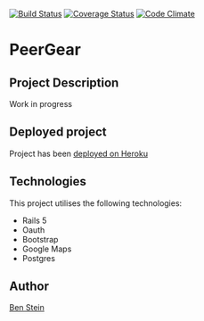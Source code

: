 <!-- # README

This README would normally document whatever steps are necessary to get the
application up and running.

Things you may want to cover:

* Ruby version

* System dependencies

* Configuration

* Database creation

* Database initialization

* How to run the test suite

* Services (job queues, cache servers, search engines, etc.)

* Deployment instructions

* ... -->

[![Build Status](https://travis-ci.org/bpstein/peergear.svg?branch=master)](https://travis-ci.org/bpstein/peergear)
[![Coverage Status](https://coveralls.io/repos/github/bpstein/peergear/badge.svg?branch=master)](https://coveralls.io/github/bpstein/peergear?branch=master) 
[![Code Climate](https://codeclimate.com/github/bpstein/peergear/badges/gpa.svg)](https://codeclimate.com/github/bpstein/peergear)

# PeerGear

## Project Description
Work in progress 

## Deployed project
Project has been [deployed on Heroku](http://bs-peergear.herokuapp.com/)

## Technologies
This project utilises the following technologies:
* Rails 5
* Oauth
* Bootstrap 
* Google Maps
* Postgres

## Author
[Ben Stein](https://github.com/bpstein)
